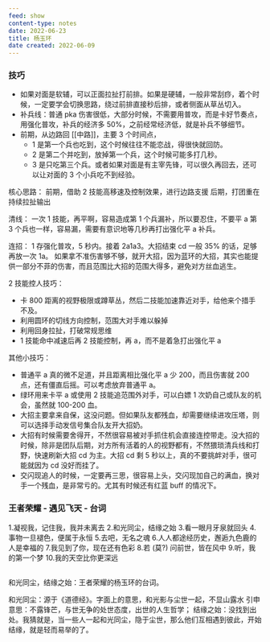 ```yaml
---
feed: show
content-type: notes
date: 2022-06-23
title: 杨玉环
date created: 2022-06-09
---
```


### 技巧

- 如果对面是软辅，可以正面拉扯打前排。如果是硬辅，一般非常刮痧，着个时候，一定要学会切换思路，绕过前排直接秒后排，或者侧面从草丛切入。
- 补兵线：普通 pka 伤害很低，大部分时候，不需要用普攻，而是卡好节奏点，用强化普攻，补兵的经济多 50%，之前经常经济低，就是补兵不够细节。
- 前期，从边路回 [[中路]]，主要 3 个时间点，
	- 1 是第一个兵也吃到，这个时候往往不能恋战，得很快就回防。
	- 2 是第二个并吃到，放掉第一个兵，这个时候可能多打几秒。
	- 3 是只吃第三个兵。或者如果对面是有主宰先锋，可以很久再回去，还可以让对面的 3 个小兵吃不到经验。

核心思路：
前期，借助 2 技能高移速及控制效果，进行边路支援
后期，打团重在持续拉扯输出

清线：
一次 1 技能，再平啊，容易造成第 1 个兵漏补，所以要忍住，不要平 a
第 3 个兵也一样，容易漏，需要有意识地等几秒再打出强化平 a 补兵。

连招：
1 存强化普攻，5 秒内。接着 2a1a3。大招结束 cd 一般 35% 的话，足够再放一次 1a。
如果拿不准伤害够不够，就开大招，因为蓝环的大招，其实也能提供一部分不菲的伤害，而且范围比大招的范围大得多，避免对方丝血逃生。

2 技能控人技巧：
- 卡 800 距离的视野极限或蹲草丛，然后二技能加速靠近对手，给他来个措手不及。
- 利用圆环的切线方向控制，范围大对手难以躲掉
- 利用回身拉扯，打破常规思维
- 1 技能命中减速后再 2 技能控制，再 a，而不是着急打出强化平 a

其他小技巧：
- 普通平 a 真的微不足道，并且距离相比强化平 a 少 200，而且伤害就 200 点，还有僵直后摇。可以考虑放弃普通平 a。
- 绿环用来卡平 a 或使用 2 技能追范围外对手，可以白嫖 1 次奶自己或队友的机会，虽然就 100-200 血。
- 大招主要拿来自保，这没问题。但如果队友都残血，却需要继续进攻压塔，则可以选择手动发信号集合队友开大招奶。
- 大招有时候需要舍得开，不然很容易被对手抓住机会直接连控带走。没大招的时候，除非是团队后期，对方所有活着的人的视野都有，不然猥琐清兵线和打野，快速刷新大招 cd 为主。大招 cd 剩 5 秒以上，真的不要挑衅对手，很可能就因为 cd 没好而挂了。
- 交闪现追人的时候，一定要再三思，很容易上头，交闪现加自己的满血，换对手一个残血，是非常亏的。尤其有时候还有红蓝 buff 的情况下。

### 王者荣耀 - 遇见飞天 - 台词

1.凝视我，记住我，我并未离去
2.和光同尘，结缘之始
3.看一眼月牙泉就回头
4.事物一旦褪色，便属于永恒
5.去吧，无名之魂
6.人人都途经历史，邂逅九色鹿的人是幸福的
7.我见到了你，现在还有色彩
8.若 (莫?) 问前世，皆在风中
9.听，我的第一个梦
10.我的天空比你更深远

##
和光同尘，结缘之始：王者荣耀的杨玉环的台词。

和光同尘：源于《道德经》。字面上的意思，和光影与尘世一起，不显山露水
引申意思：不露锋芒，与世无争的处世态度，出世的人生哲学；
结缘之始：没找到出处。我猜就是，当一些人一起和光同尘，隐于尘世，那么他们互相遇到彼此，开始结缘，就是轻而易举的了。
